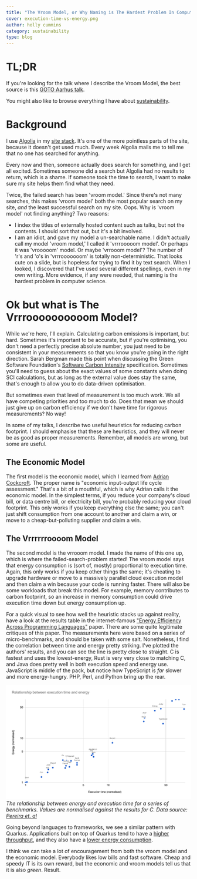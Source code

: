 ```yaml
---
title: "The Vroom Model, or Why Naming is The Hardest Problem In Computer Science"
cover: execution-time-vs-energy.png
author: holly cummins
category: sustainability
type: blog
---
```


# TL;DR

If you're looking for the talk where I describe the Vroom Model, the best source is this [GOTO Aarhus talk](/five-tricks-making-your-applications-greener-goto-aarhus). 

You might also like to browse everything I have about [sustainability](/category/sustainability). 

# Background 

I use [Algolia](https://www.algolia.com/) in my [site stack](/tech-stack). 
It's one of the more pointless parts of the site, because it doesn't get used much. 
Every week Algolia mails me to tell me that no one has searched for anything.

Every now and then, someone actually does search for something, and I get all excited. 
Sometimes someone did a search but Algolia had no results to return, which is a shame.
If someone took the time to search, I want to make sure my site helps them find what they need.

Twice, the failed search has been 'vroom model.' Since there's not many searches, this 
makes 'vroom model' both the most popular search on my site, _and_ the least successful search on my site. 
Oops. 
Why is 'vroom model' not finding anything? Two reasons:

- I index the titles of externally hosted content such as talks, but not the contents. I should sort that out, but it's a bit involved.
- I am an idiot, and gave my model a un-searchable name. I didn't actually call my model 'vroom model,' I called it 'vrrrooooom model'. Or perhaps it was 'vrooooom' model. Or maybe 'vrrooom model'? The number of 'r's and 'o's in 'vrrrooooooom' is totally non-deterministic. That looks cute on a slide, but is hopeless for trying to find it by text search. When I looked, I discovered that I've used several different spellings, even in my own writing. More evidence, if any were needed, that naming is the hardest problem in computer science.

# Ok but what is The Vrrroooooooooom Model?

While we're here, I'll explain. Calculating carbon emissions is important, but hard. 
Sometimes it's important to be accurate, but if you're optimising, you don't need a 
perfectly precise absolute number, you just need to be consistent in your measurements
so that you know you're going in the right direction. 
Sarah Bergman made this point when discussing the Green Software Foundation's [Software Carbon Intensity](https://learn.greensoftware.foundation/measurement/#the-sci-equation) specification. 
Sometimes you'll need to guess about the exact values of some constants when doing SCI calculations, but as long as the external value does stay the same, that's enough to allow you to do data-driven optimisation. 

But sometimes even that level of measurement is too much work. 
We all have competing priorities and too much to do. 
Does that mean we should just give up on carbon efficiency if we don't have time for rigorous measurements? 
No way! 
 

In some of my talks, I describe two useful heuristics for reducing carbon footprint. 
I should emphasise that these are heuristics, and they will never be as good as proper measurements. 
Remember, all models are wrong, but some are useful. 

## The Economic Model

The first model is the economic model, which I learned from [Adrian Cockcroft](https://www.infoq.com/presentations/devsusops/).
The proper name is "economic input-output life cycle assessment." 
That's a bit of a mouthful, which is why Adrian calls it the economic model. 
In the simplest terms, if you reduce your company's cloud bill, or data centre bill, or electricity bill, 
you're probably reducing your cloud footprint. 
This only works if you keep everything else the same; you can't just shift consumption from one account to another and claim a win, or move to a cheap-but-polluting supplier and claim a win. 

## The Vrrrrrroooom Model

The second model is the vrrooom model. 
I made the name of this one up, which is where the failed-search-problem started! 
The vroom model says that energy consumption is (sort of, mostly) proportional to execution time. 
Again, this only works if you keep other things the same; it's cheating to upgrade hardware or move to a massively parallel cloud execution model and then claim a win because your code is running faster. 
There will also be some workloads that break this model. 
For example, memory contributes to carbon footprint, so an increase in memory consumption could drive execution time down but energy consumption up.

For a quick visual to see how well the heuristic stacks up against reality, have a look at the results table in the internet-famous ["Energy Efficiency Across Programming Languages"](https://greenlab.di.uminho.pt/wp-content/uploads/2017/10/sleFinal.pdf) paper. 
There are some quite legitimate critiques of this paper. 
The measurements here were based on a series of micro-benchmarks, and should be taken with some salt. 
Nonetheless, I find the correlation between time and energy pretty striking. 
I've plotted the authors' results, and you can see the line is pretty close to straight. 
C is fastest and uses the lowest-energy, Rust is very very close to matching C, and
Java does pretty well in both execution speed and energy use. JavaScript is middle of the pack, 
but notice how TypeScript is _far_ slower and more energy-hungry. PHP, Perl, and Python bring up the rear.


![A plot of execution energy and time for a series of languages. The line is close to straight.](execution-time-vs-energy.png)
_The relationship between energy and execution time for a series of benchmarks. Values are normalised against the results for C. Data source: [Pereira et. al](https://greenlab.di.uminho.pt/wp-content/uploads/2017/10/sleFinal.pdf)_

Going beyond languages to frameworks, we see a similar pattern with Quarkus. 
Applications built on top of Quarkus tend to have a [higher throughput](https://www.redhat.com/en/resources/mi-quarkus-lab-validation-idc-analyst-paper), and they also 
have a [lower energy consumption](https://www.redhat.com/en/resources/greener-java-applications-detail). 

I think we can take a lot of encouragement from both the vroom model and the economic model. 
Everybody likes low bills and fast software. 
Cheap and speedy IT is its own reward, but the economic and vroom models tell us that it is also _green_. Result. 

